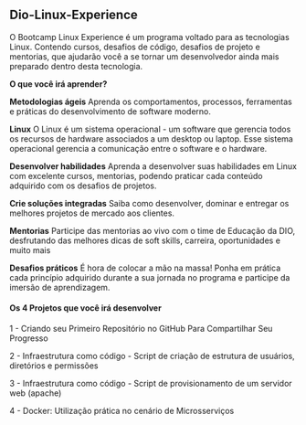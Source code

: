 ## Dio-Linux-Experience

O Bootcamp Linux Experience é um programa voltado para as tecnologias Linux. Contendo cursos, desafios de código, desafios de projeto e mentorias, que ajudarão você a se tornar um desenvolvedor ainda mais preparado dentro desta tecnologia.



**O que você irá aprender?**

 **Metodologias ágeis**
Aprenda os comportamentos, processos, ferramentas e práticas do desenvolvimento de software moderno.

**Linux**
O Linux é um sistema operacional - um software que gerencia todos os recursos de hardware associados a um desktop ou laptop. Esse sistema operacional gerencia a comunicação entre o software e o hardware.

**Desenvolver habilidades**
Aprenda a desenvolver suas habilidades em Linux com excelente cursos, mentorias, podendo praticar cada conteúdo adquirido com os desafios de projetos.

**Crie soluções integradas**
Saiba como desenvolver, dominar e entregar os melhores projetos de mercado aos clientes.

**Mentorias**
Participe das mentorias ao vivo com o time de Educação da DIO, desfrutando das melhores dicas de soft skills, carreira, oportunidades e muito mais

**Desafios práticos**
É hora de colocar a mão na massa! Ponha em prática cada princípio adquirido durante a sua jornada no programa e participe da imersão de aprendizagem.



#### **Os 4 Projetos que você irá desenvolve**r

1 - Criando seu Primeiro Repositório no GitHub Para Compartilhar Seu Progresso

2 - Infraestrutura como código - Script de criação de estrutura de usuários, diretórios e permissões

3 - Infraestrutura como código - Script de provisionamento de um servidor web (apache)

4 - Docker: Utilização prática no cenário de Microsserviços
